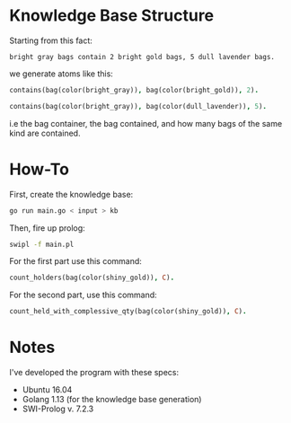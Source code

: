 # Knowledge Base Structure
Starting from this fact:
```
bright gray bags contain 2 bright gold bags, 5 dull lavender bags.
```

we generate atoms like this:
```prolog
contains(bag(color(bright_gray)), bag(color(bright_gold)), 2).

contains(bag(color(bright_gray)), bag(color(dull_lavender)), 5).
```

i.e the bag container, the bag contained, and how many bags of the same kind are contained.

# How-To

First, create the knowledge base:
```bash
go run main.go < input > kb
```

Then, fire up prolog:
```bash
swipl -f main.pl
```

For the first part use this command:
```prolog
count_holders(bag(color(shiny_gold)), C).
```

For the second part, use this command:
```prolog
count_held_with_complessive_qty(bag(color(shiny_gold)), C).
```

# Notes
I've developed the program with these specs:
- Ubuntu 16.04
- Golang 1.13 (for the knowledge base generation)
- SWI-Prolog v. 7.2.3